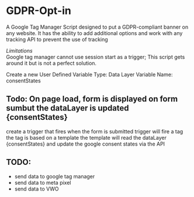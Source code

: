 # GDPR-Opt-in
A Google Tag Manager Script designed to put a GDPR-compliant banner on any website. It has the ability to add additional options and work with any tracking API to prevent the use of tracking

*Limitations*  
Google tag manager cannot use session start as a trigger; This script gets around it but is not a perfect solution.



Create a new User Defined Variable
Type: Data Layer Variable
Name: consentStates


Todo:
On page load, form is displayed
on form sumbut the dataLayer is updated {consentStates}
- 
create a trigger that fires when the form is submitted
trigger will fire a tag
the tag is based on a template
the template will read the dataLayer {consentStates} and update the google consent states via the API

TODO:
- 
- send data to google tag manager
- send data to meta pixel
- send data to VWO
